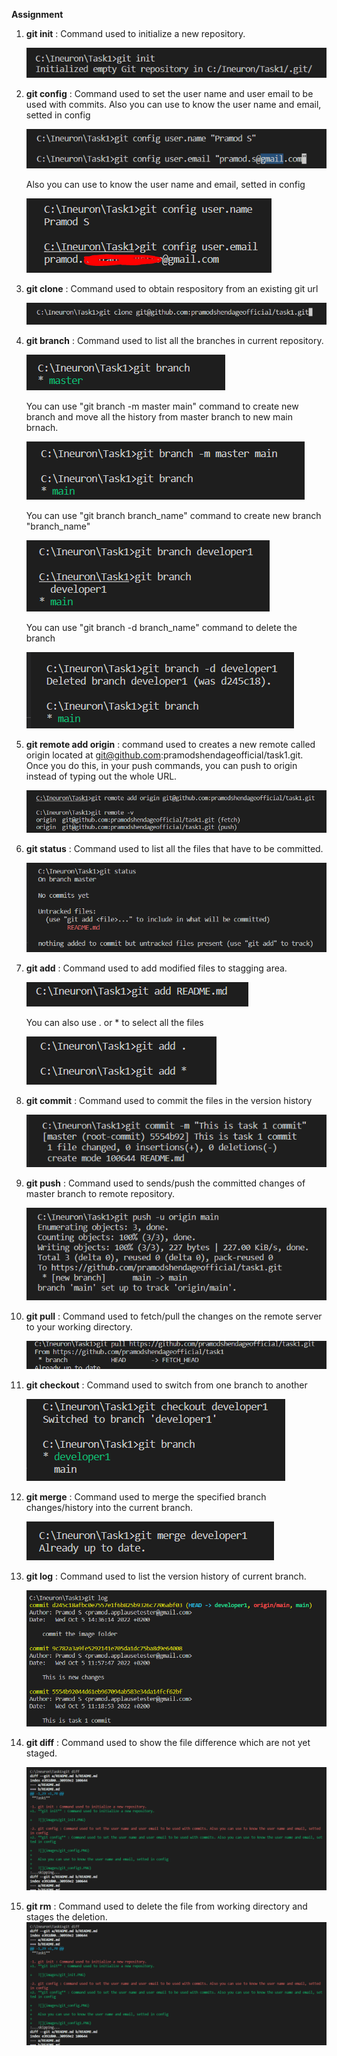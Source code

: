 **Assignment**

1. **git init** : Command used to initialize a new repository.

   ![](images/git_init.PNG)

2. **git config** : Command used to set the user name and user email to be used with commits. Also you can use to know the user name and email, setted in config

   ![](images/git_config.PNG)
   
   Also you can use to know the user name and email, setted in config
   
   ![](images/git_config1.PNG)

3. **git clone** : Command used to obtain respository from an existing git url

    ![](images/git_clone.PNG)

4. **git branch** : Command used to list all the branches in current repository.

    ![](images/git_branch.PNG)

    You can use "git branch -m master main" command to create new branch and move all the history from master branch to new main brnach.

    ![](images/git_branchmain.PNG)

    You can use "git branch branch_name" command to create new branch "branch_name"

    ![](images/git_branch1.PNG)

    You can use "git branch -d branch_name" command to delete the branch

    ![](images/git_branch2.PNG)


5. **git remote add origin** : command used to creates a new remote called origin located at git@github.com:pramodshendageofficial/task1.git. 
    Once you do this, in your push commands, you can push to origin instead of typing out the whole URL.

    ![](images/git_remoteaddorigin.PNG)

6. **git status** : Command used to list all the files that have to be committed.

    ![](images/git_status.PNG)

7. **git add** : Command used to add modified files to stagging area.

    ![](images/git_add.PNG)

   You can also use . or * to select all the files

    ![](images/git_add1.PNG)

8. **git commit** : Command used to commit the files in the version history

    ![](images/git_commit.PNG)

9. **git push** : Command used to sends/push the committed changes of master branch to remote repository.

    ![](images/git_push.PNG)

10. **git pull** : Command used to fetch/pull the changes on the remote server to your working directory.

    ![](images/git_pull.PNG)

11. **git checkout** : Command used to switch from one branch to another

    ![](images/git_checkout.PNG)

12. **git merge** : Command used to merge the specified branch changes/history into the current branch.

    ![](images/git_merge.PNG)
    
13. **git log** : Command used to list the version history of current branch.

    ![](images/git_log.PNG)

14. **git diff** : Command used to show the file difference which are not yet staged.
    
    ![](images/git_diff.PNG)

15. **git rm** : Command used to delete the file from working directory and stages the deletion.
    ![](images/git_diff.PNG)
